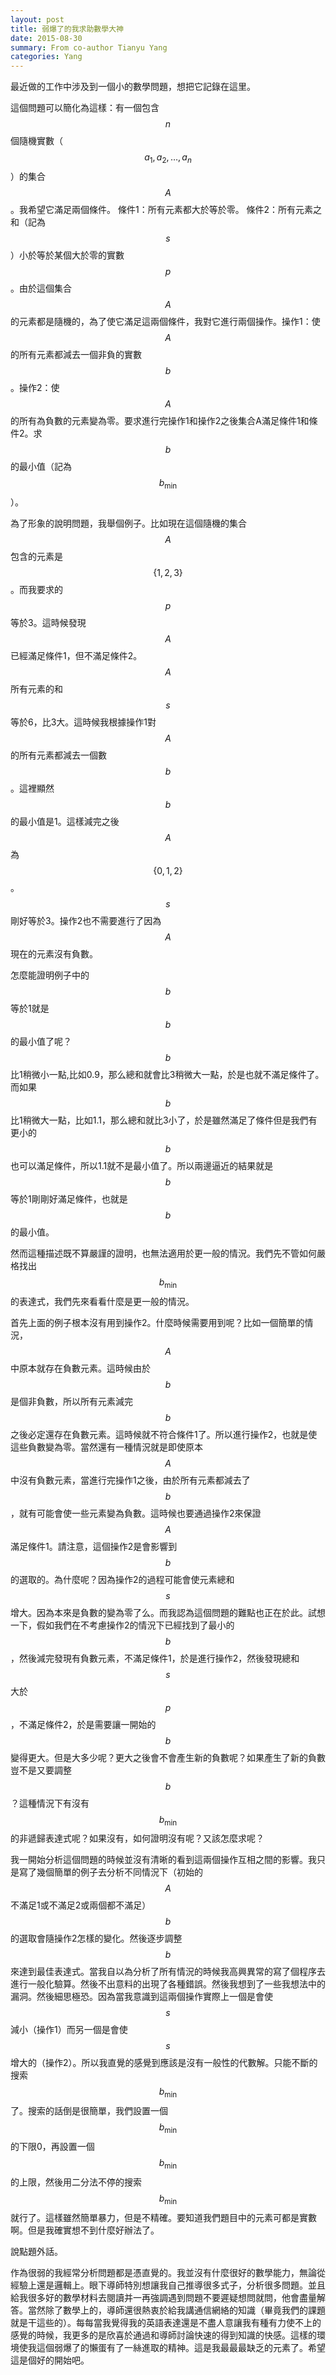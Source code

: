 ```yaml
---
layout: post
title: 弱爆了的我求助數學大神
date: 2015-08-30
summary: From co-author Tianyu Yang
categories: Yang
---
```


最近做的工作中涉及到一個小的數學問題，想把它記錄在這里。

這個問題可以簡化為這樣：有一個包含$$n$$個隨機實數（$$a_{1}, a_{2}, \ldots, a_{n}$$）的集合$$A$$。我希望它滿足兩個條件。 條件1：所有元素都大於等於零。 條件2：所有元素之和（記為$$s$$）小於等於某個大於零的實數$$p$$。由於這個集合$$A$$的元素都是隨機的，為了使它滿足這兩個條件，我對它進行兩個操作。操作1：使$$A$$的所有元素都減去一個非負的實數$$b$$。操作2：使$$A$$的所有為負數的元素變為零。要求進行完操作1和操作2之後集合A滿足條件1和條件2。求$$b$$的最小值（記為$$b_{\min}$$）。

為了形象的說明問題，我舉個例子。比如現在這個隨機的集合$$A$$包含的元素是$$\{1,2,3\}$$。而我要求的$$p$$等於3。這時候發現$$A$$已經滿足條件1，但不滿足條件2。$$A$$所有元素的和$$s$$等於6，比3大。這時候我根據操作1對$$A$$的所有元素都減去一個數$$b$$。這裡顯然$$b$$的最小值是1。這樣減完之後$$A$$為$$\{0,1,2\}$$。$$s$$剛好等於3。操作2也不需要進行了因為$$A$$現在的元素沒有負數。

怎麼能證明例子中的$$b$$等於1就是$$b$$的最小值了呢？$$b$$比1稍微小一點,比如0.9，那么總和就會比3稍微大一點，於是也就不滿足條件了。而如果$$b$$比1稍微大一點，比如1.1，那么總和就比3小了，於是雖然滿足了條件但是我們有更小的$$b$$也可以滿足條件，所以1.1就不是最小值了。所以兩邊逼近的結果就是$$b$$等於1剛剛好滿足條件，也就是$$b$$的最小值。

然而這種描述既不算嚴謹的證明，也無法適用於更一般的情況。我們先不管如何嚴格找出$$b_{\min}$$的表達式，我們先來看看什麼是更一般的情況。

首先上面的例子根本沒有用到操作2。什麼時候需要用到呢？比如一個簡單的情況，$$A$$中原本就存在負數元素。這時候由於$$b$$是個非負數，所以所有元素減完$$b$$之後必定還存在負數元素。這時候就不符合條件1了。所以進行操作2，也就是使這些負數變為零。當然還有一種情況就是即使原本$$A$$中沒有負數元素，當進行完操作1之後，由於所有元素都減去了$$b$$，就有可能會使一些元素變為負數。這時候也要通過操作2來保證$$A$$滿足條件1。請注意，這個操作2是會影響到$$b$$的選取的。為什麼呢？因為操作2的過程可能會使元素總和$$s$$增大。因為本來是負數的變為零了么。而我認為這個問題的難點也正在於此。試想一下，假如我們在不考慮操作2的情況下已經找到了最小的$$b$$，然後減完發現有負數元素，不滿足條件1，於是進行操作2，然後發現總和$$s$$大於$$p$$，不滿足條件2，於是需要讓一開始的$$b$$變得更大。但是大多少呢？更大之後會不會產生新的負數呢？如果產生了新的負數豈不是又要調整$$b$$？這種情況下有沒有$$b_{\min}$$的非遞歸表達式呢？如果沒有，如何證明沒有呢？又該怎麼求呢？

我一開始分析這個問題的時候並沒有清晰的看到這兩個操作互相之間的影響。我只是寫了幾個簡單的例子去分析不同情況下（初始的$$A$$不滿足1或不滿足2或兩個都不滿足）$$b$$的選取會隨操作2怎樣的變化。然後逐步調整$$b$$來達到最佳表達式。當我自以為分析了所有情況的時候我高興異常的寫了個程序去進行一般化驗算。然後不出意料的出現了各種錯誤。然後我想到了一些我想法中的漏洞。然後細思極恐。因為當我意識到這兩個操作實際上一個是會使$$s$$減小（操作1）而另一個是會使$$s$$增大的（操作2）。所以我直覺的感覺到應該是沒有一般性的代數解。只能不斷的搜索$$b_{\min}$$了。搜索的話倒是很簡單，我們設置一個$$b_{\min}$$的下限0，再設置一個$$b_{\min}$$的上限，然後用二分法不停的搜索$$b_{\min}$$就行了。這樣雖然簡單暴力，但是不精確。要知道我們題目中的元素可都是實數啊。但是我確實想不到什麼好辦法了。

說點題外話。

作為很弱的我經常分析問題都是憑直覺的。我並沒有什麼很好的數學能力，無論從經驗上還是邏輯上。眼下導師特別想讓我自己推導很多式子，分析很多問題。並且給我很多好的數學材料去閱讀并一再強調遇到問題不要遲疑想問就問，他會盡量解答。當然除了數學上的，導師還很熱衷於給我講通信網絡的知識（畢竟我們的課題就是干這些的）。每每當我覺得我的英語表達還是不盡人意讓我有種有力使不上的感覺的時候，我更多的是欣喜於通過和導師討論快速的得到知識的快感。這樣的環境使我這個弱爆了的懶蛋有了一絲進取的精神。這是我最最最缺乏的元素了。希望這是個好的開始吧。
